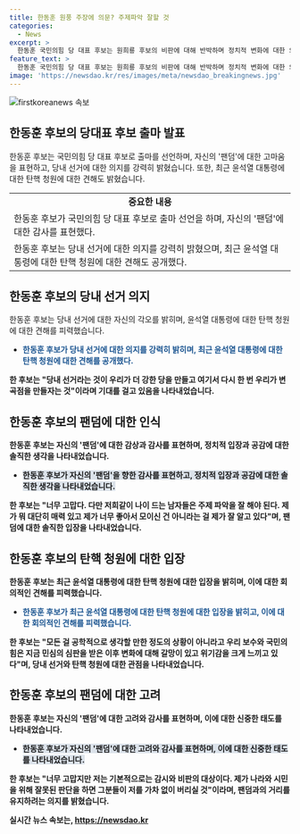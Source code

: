 ```yaml
---
title: 한동훈 원풍 주장에 의문? 주제파악 잘할 것
categories:
  - News
excerpt: >
  한동훈 국민의힘 당 대표 후보는 원희룡 후보의 비판에 대해 반박하며 정치적 변화에 대한 의지를 강조했다. 또한, 자신의 팬덤에 대해 특정 정치인과는 달리 소위된 팬클럽을 형성하지 않겠다는 의지를 밝히고, 윤석열 대통령에 대한 탄핵 청원과 이에 따른 전당대회 영향에 대한 논란에 대해서도 의견을 제시했다. 이번 전당대회에서 정치공학적 해석이 끼어들 수 있을지에 대해 회의적인 입장을 토로하며 국민의힘의 변화와 민심에 대한 갈망을 언급했다.
feature_text: >
  한동훈 국민의힘 당 대표 후보는 원희룡 후보의 비판에 대해 반박하며 정치적 변화에 대한 의지를 강조했다. 또한, 자신의 팬덤에 대해 특정 정치인과는 달리 소위된 팬클럽을 형성하지 않겠다는 의지를 밝히고, 윤석열 대통령에 대한 탄핵 청원과 이에 따른 전당대회 영향에 대한 논란에 대해서도 의견을 제시했다. 이번 전당대회에서 정치공학적 해석이 끼어들 수 있을지에 대해 회의적인 입장을 토로하며 국민의힘의 변화와 민심에 대한 갈망을 언급했다.
image: 'https://newsdao.kr/res/images/meta/newsdao_breakingnews.jpg'
---
```


<p><img src="https://newsdao.kr/res/images/meta/newsdao_breakingnews.jpg" alt="firstkoreanews 속보" /></p>

<h2 data-ke-size="size26">한동훈 후보의 당대표 후보 출마 발표</h2>

<p data-ke-size="size16">한동훈 후보는 국민의힘 당 대표 후보로 출마를 선언하며, 자신의 '팬덤'에 대한 고마움을 표현하고, 당내 선거에 대한 의지를 강력히 밝혔습니다. 또한, 최근 윤석열 대통령에 대한 탄핵 청원에 대한 견해도 밝혔습니다.</p>

<table>
  <tr>
    <td style="text-align: center; height: 17px;"><b>중요한 내용</b></td>
  </tr>
  <tr>
    <td>한동훈 후보가 국민의힘 당 대표 후보로 출마 선언을 하며, 자신의 '팬덤'에 대한 감사를 표현했다.</td>
  </tr>
  <tr>
    <td>한동훈 후보는 당내 선거에 대한 의지를 강력히 밝혔으며, 최근 윤석열 대통령에 대한 탄핵 청원에 대한 견해도 공개했다.</td>
  </tr>
</table>

<h2 data-ke-size="size26">한동훈 후보의 당내 선거 의지</h2>

<p data-ke-size="size16">한동훈 후보는 당내 선거에 대한 자신의 각오를 밝히며, 윤석열 대통령에 대한 탄핵 청원에 대한 견해를 피력했습니다.</p>

<ul>
  <li><b><span style="color: #1a5490;">한동훈 후보가 당내 선거에 대한 의지를 강력히 밝히며, 최근 윤석열 대통령에 대한 탄핵 청원에 대한 견해를 공개했다.</span><b></li>
</ul>

<p data-ke-size="size16">한 후보는 "당내 선거라는 것이 우리가 더 강한 당을 만들고 여기서 다시 한 번 우리가 변곡점을 만들자는 것"이라며 기대를 걸고 있음을 나타내었습니다.</p>

<h2 data-ke-size="size26">한동훈 후보의 팬덤에 대한 인식</h2>

<p data-ke-size="size16">한동훈 후보는 자신의 '팬덤'에 대한 감상과 감사를 표현하며, 정치적 입장과 공감에 대한 솔직한 생각을 나타내었습니다.</p>

<ul>
  <li><b><span style="background-color: #21538527;">한동훈 후보가 자신의 '팬덤'을 향한 감사를 표현하고, 정치적 입장과 공감에 대한 솔직한 생각을 나타내었습니다.</span><b></li>
</ul>

<p data-ke-size="size16">한 후보는 "너무 고맙다. 다만 저희같이 나이 드는 남자들은 주제 파악을 잘 해야 된다. 제가 뭐 대단히 매력 있고 제가 너무 좋아서 모이신 건 아니라는 걸 제가 잘 알고 있다"며, 팬덤에 대한 솔직한 입장을 나타내었습니다.</p>

<h2 data-ke-size="size26">한동훈 후보의 탄핵 청원에 대한 입장</h2>

<p data-ke-size="size16">한동훈 후보는 최근 윤석열 대통령에 대한 탄핵 청원에 대한 입장을 밝히며, 이에 대한 회의적인 견해를 피력했습니다.</p>

<ul>
  <li><b><span style="color: #1a5490;">한동훈 후보가 최근 윤석열 대통령에 대한 탄핵 청원에 대한 입장을 밝히고, 이에 대한 회의적인 견해를 피력했습니다.</span><b></li>
</ul>

<p data-ke-size="size16">한 후보는 "모든 걸 공학적으로 생각할 만한 정도의 상황이 아니라고 우리 보수와 국민의힘은 지금 민심의 심판을 받은 이후 변화에 대해 갈망이 있고 위기감을 크게 느끼고 있다"며, 당내 선거와 탄핵 청원에 대한 관점을 나타내었습니다.</p>

<h2 data-ke-size="size26">한동훈 후보의 팬덤에 대한 고려</h2>

<p data-ke-size="size16">한동훈 후보는 자신의 '팬덤'에 대한 고려와 감사를 표현하며, 이에 대한 신중한 태도를 나타내었습니다.</p>

<ul>
  <li><b><span style="background-color: #21538527;">한동훈 후보가 자신의 '팬덤'에 대한 고려와 감사를 표현하며, 이에 대한 신중한 태도를 나타내었습니다.</span><b></li>
</ul>

<p data-ke-size="size16">한 후보는 "너무 고맙지만 저는 기본적으로는 감시와 비판의 대상이다. 제가 나라와 시민을 위해 잘못된 판단을 하면 그분들이 저를 가차 없이 버리실 것"이라며, 팬덤과의 거리를 유지하려는 의지를 밝혔습니다.</p>
실시간 뉴스 속보는, <a href="https://newsdao.kr" rel="dofollow">https://newsdao.kr</a>


